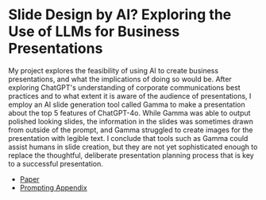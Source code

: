 # Slide Design by AI? Exploring the Use of LLMs for Business Presentations

My project explores the feasibility of using AI to create business presentations, and what the implications of doing so would be. After exploring ChatGPT's understanding of corporate communications best practices and to what extent it is aware of the audience of presentations, I employ an AI slide generation tool called Gamma to make a presentation about the top 5 features of ChatGPT-4o. While Gamma was able to output polished looking slides, the information in the slides was sometimes drawn from outside of the prompt, and Gamma struggled to create images for the presentation with legible text. I conclude that tools such as Gamma could assist humans in slide creation, but they are not yet sophisticated enough to replace the thoughtful, deliberate presentation planning process that is key to a successful presentation. 

* [Paper](Paper.ipynb)
* [Prompting Appendix](Prompting_Appendix.ipynb)




